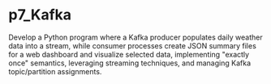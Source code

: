 # p7_Kafka
Develop a Python program where a Kafka producer populates daily weather data into a stream, while consumer processes create JSON summary files for a web dashboard and visualize selected data, implementing "exactly once" semantics, leveraging streaming techniques, and managing Kafka topic/partition assignments.
